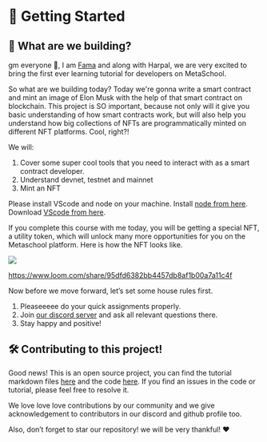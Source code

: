 ﻿# 🚀 Getting Started 

## 🦄 What are we building?

gm everyone 🌈, I am  [Fama](https://twitter.com/fatimarizwan)  and along with Harpal, we are very excited to bring the first ever learning tutorial for developers on MetaSchool.

So what are we building today? Today we're gonna write a smart contract and mint an image of Elon Musk with the help of that smart contract on blockchain. This project is SO important, because not only will it give you basic understanding of how smart contracts work, but will also help you understand how big collections of NFTs are programmatically minted on different NFT platforms. Cool, right?!

We will:

1.  Cover some super cool tools that you need to interact with as a smart contract developer.
2.  Understand devnet, testnet and mainnet
3.  Mint an NFT

Please install VScode and node on your machine. Install  [node from here](https://nodejs.org/en/). Download  [VScode from here](https://code.visualstudio.com/).

If you complete this course with me today, you will be getting a special NFT, a utility token, which will unlock many more opportunities for you on the Metaschool platform. Here is how the NFT looks like.

![](https://lh3.googleusercontent.com/LcZG5dDhsMFkgQ5hXaQosQyBFMVhW5J9rNx30XonmZJway3kX1rmzSet5jEQ4wLynQ-enzHpk-LWdgvS0tP2JrrglCFG1neAiINjOkwT6CNn_Ad-adacqif8Sm4TtaRkBlg0PWRa)

https://www.loom.com/share/95dfd6382bb4457db8af1b00a7a11c4f



Now before we move forward, let’s set some house rules first.

1.  Pleaseeeee do your quick assignments properly.
2.  Join  [our discord server](https://discord.gg/vbVMUwXWgc)  and ask all relevant questions there.
3.  Stay happy and positive!

## 🛠 Contributing to this project!
Good news! This is an open source project, you can find the tutorial markdown files [here](https://github.com/0xmetaschool/Learning-Projects) and the code [here](https://github.com/0xmetaschool/Mint-Elon-Must-NFT). If you find an issues in the code or tutorial, please feel free to resolve it.

We love love love contributions by our community and we give acknowledgement to contributors in our discord and github profile too.

Also, don’t forget to star our repository! we will be very thankful! ♥️

